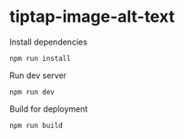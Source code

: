 # tiptap-image-alt-text

Install dependencies
```
npm run install
```

Run dev server
```
npm run dev
```

Build for deployment
```
npm run build
```
